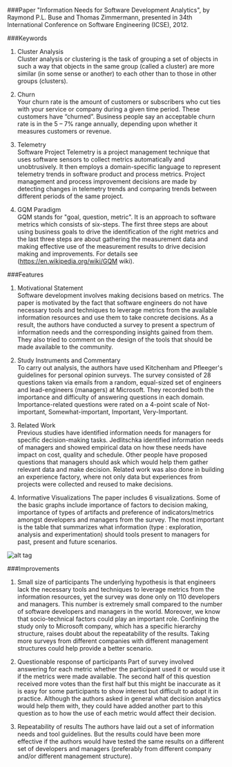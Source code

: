 
###Paper
 "Information Needs for Software Development Analytics", by Raymond P.L. Buse and Thomas Zimmermann, presented in 34th International Conference on Software Engineering (ICSE), 2012.

###Keywords

1. Cluster Analysis  
Cluster analysis or clustering is the task of grouping a set of objects in such a way that objects in the same group (called a cluster) are more similar (in some sense or another) to each other than to those in other groups (clusters).

2. Churn  
Your churn rate is the amount of customers or subscribers who cut ties with your service or company during a given time period. These customers have “churned”. Business people say an acceptable churn rate is in the 5 – 7% range annually, depending upon whether it measures customers or revenue.

3. Telemetry  
Software Project Telemetry is a project management technique that uses software sensors to collect metrics automatically and unobtrusively. It then employs a domain-specific language to represent telemetry trends in software product and process metrics. Project management and process improvement decisions are made by detecting changes in telemetry trends and comparing trends between different periods of the same project. 

4. GQM Paradigm  
GQM stands for "goal, question, metric". It is an approach to software metrics which consists of six-steps. The first three steps are about using business goals to drive the identification of the right metrics and the last three steps are about gathering the measurement data and making effective use of the measurement results to drive decision making and improvements. For details see (https://en.wikipedia.org/wiki/GQM wiki).


###Features

1. Motivational Statement  
Software development involves making decisions based on metrics. The paper is motivated by the fact that software engineers do not have necessary tools and techniques to leverage metrics from the available information resources and use them to take concrete decisions. As a result, the authors have conducted a survey to present a spectrum of information needs and the corresponding insights gained from them. They also tried to comment on the design of the tools that should be made available to the community. 

2. Study Instruments and Commentary  
To carry out analysis, the authors have used Kitchenham and Pfleeger's guidelines for personal opinion surveys. The survey consisted of 28 questions taken via emails from a random, equal-sized set of engineers and lead-engineers (managers) at Microsoft. They recorded both the importance and difficulty of answering questions in each domain. Importance-related questions were rated on a 4-point scale of Not-important, Somewhat-important, Important, Very-Important.

3. Related Work  
Previous studies have identified information needs for managers for specific decision-making tasks. Jedlitschka identified information needs of managers and showed empirical data on how these needs have impact on cost, quality and schedule. Other people have proposed questions that managers should ask which would help them gather relevant data and make decision. Related work was also done in building an experience factory, where not only data but experiences from projects were collected and reused to make decisions.

4. Informative Visualizations
The paper includes 6 visualizations. Some of the basic graphs include importance of factors to decision making, importance of types of artifacts and preference of indicators/metrics amongst developers and managers from the survey. The most important is the table that summarizes what information (type : exploration, analysis and experimentation) should tools present to managers for past, present and future scenarios.

![alt tag](https://github.com/NeilBINGOHIT/fss16gNS/blob/shrenuj/read/1/Results.jpg)

###Improvements

1. Small size of participants 
The underlying hypothesis is that engineers lack the necessary tools and techniques to leverage metrics from the information resources, yet the survey was done only on 110 developers and managers. This number is extremely small compared to the number of software developers and managers in the world. Moreover, we know that socio-technical factors could play an important role. Confining the study only to Microsoft company, which has a specific hierarchy structure, raises doubt about the repeatability of the results. Taking more surveys from different companies with different management structures could help provide a better scenario.

2. Questionable response of participants 
Part of survey involved answering for each metric whether the participant used it or would use it if the metrics were made available. The second half of this question received more votes than the first half but this might be inaccurate as it is easy for some participants to show interest but difficult to adopt it in practice. Although the authors asked in general what decision analytics would help them with, they could have added another part to this question as to how the use of each metric would affect their decision.

3. Repeatability of results
The authors have laid out a set of information needs and tool guidelines. But the results could have been more effective if the authors would have tested the same results on a different set of developers and managers (preferably from different company and/or different management structure).
